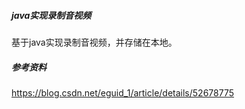 #####   java实现录制音视频
  基于java实现录制音视频，并存储在本地。
 
 
 
 ##### 参考资料
 https://blog.csdn.net/eguid_1/article/details/52678775
 
  
